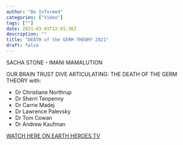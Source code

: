 ```yaml
---
author: "Be Informed"
categories: ["Video"]
tags: [""]
date: 2021-03-03T12:01:36Z
description: ""
title: "DEATH of the GERM THEORY 2021"
draft: false
---
```


SACHA STONE - IMANI MAMALUTION  

OUR BRAIN TRUST DIVE ARTICULATING: THE DEATH OF THE GERM THEORY with:  

- Dr Christiane Northrup
- Dr Sherri Tenpenny
- Dr Carrie Madej
- Dr Lawrence Palevsky
- Dr Tom Cowan
- Dr Andrew Kaufman

[WATCH HERE ON EARTH HEROES TV](https://earthheroestv.com/programs/death-of-the-germ-theory-2021-57431-776ba2)


